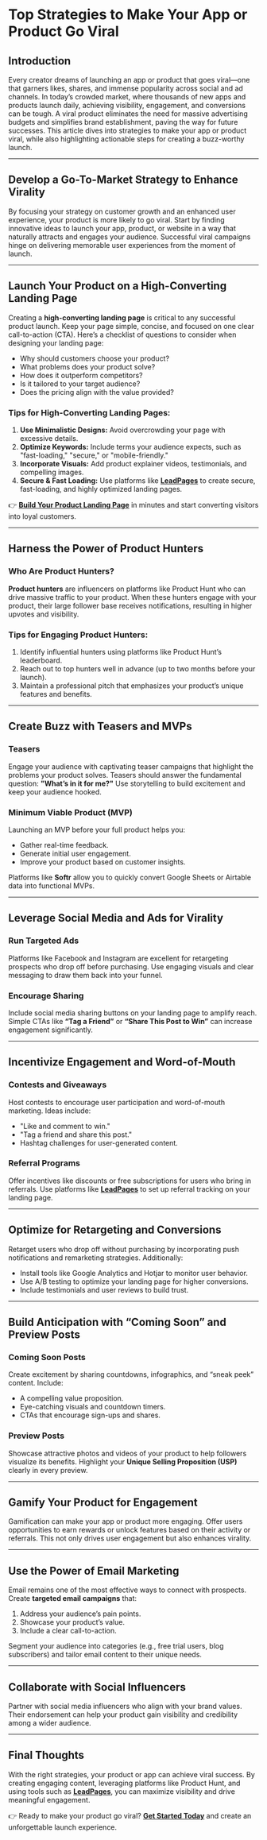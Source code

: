 # Top Strategies to Make Your App or Product Go Viral

## Introduction

Every creator dreams of launching an app or product that goes viral—one that garners likes, shares, and immense popularity across social and ad channels. In today’s crowded market, where thousands of new apps and products launch daily, achieving visibility, engagement, and conversions can be tough. A viral product eliminates the need for massive advertising budgets and simplifies brand establishment, paving the way for future successes. This article dives into strategies to make your app or product viral, while also highlighting actionable steps for creating a buzz-worthy launch.

---

## Develop a Go-To-Market Strategy to Enhance Virality

By focusing your strategy on customer growth and an enhanced user experience, your product is more likely to go viral. Start by finding innovative ideas to launch your app, product, or website in a way that naturally attracts and engages your audience. Successful viral campaigns hinge on delivering memorable user experiences from the moment of launch.

---

## Launch Your Product on a High-Converting Landing Page

Creating a **high-converting landing page** is critical to any successful product launch. Keep your page simple, concise, and focused on one clear call-to-action (CTA). Here’s a checklist of questions to consider when designing your landing page:

- Why should customers choose your product?
- What problems does your product solve?
- How does it outperform competitors?
- Is it tailored to your target audience?
- Does the pricing align with the value provided?

### Tips for High-Converting Landing Pages:

1. **Use Minimalistic Designs:** Avoid overcrowding your page with excessive details.
2. **Optimize Keywords:** Include terms your audience expects, such as "fast-loading," "secure," or "mobile-friendly."
3. **Incorporate Visuals:** Add product explainer videos, testimonials, and compelling images.
4. **Secure & Fast Loading:** Use platforms like **[LeadPages](https://bit.ly/LEadPages)** to create secure, fast-loading, and highly optimized landing pages.

👉 **[Build Your Product Landing Page](https://bit.ly/LEadPages)** in minutes and start converting visitors into loyal customers.

---

## Harness the Power of Product Hunters

### Who Are Product Hunters?

**Product hunters** are influencers on platforms like Product Hunt who can drive massive traffic to your product. When these hunters engage with your product, their large follower base receives notifications, resulting in higher upvotes and visibility.

### Tips for Engaging Product Hunters:

1. Identify influential hunters using platforms like Product Hunt’s leaderboard.
2. Reach out to top hunters well in advance (up to two months before your launch).
3. Maintain a professional pitch that emphasizes your product’s unique features and benefits.

---

## Create Buzz with Teasers and MVPs

### Teasers

Engage your audience with captivating teaser campaigns that highlight the problems your product solves. Teasers should answer the fundamental question: **"What’s in it for me?"** Use storytelling to build excitement and keep your audience hooked.

### Minimum Viable Product (MVP)

Launching an MVP before your full product helps you:

- Gather real-time feedback.
- Generate initial user engagement.
- Improve your product based on customer insights.

Platforms like **Softr** allow you to quickly convert Google Sheets or Airtable data into functional MVPs.

---

## Leverage Social Media and Ads for Virality

### Run Targeted Ads

Platforms like Facebook and Instagram are excellent for retargeting prospects who drop off before purchasing. Use engaging visuals and clear messaging to draw them back into your funnel.

### Encourage Sharing

Include social media sharing buttons on your landing page to amplify reach. Simple CTAs like **“Tag a Friend”** or **“Share This Post to Win”** can increase engagement significantly.

---

## Incentivize Engagement and Word-of-Mouth

### Contests and Giveaways

Host contests to encourage user participation and word-of-mouth marketing. Ideas include:

- "Like and comment to win."
- "Tag a friend and share this post."
- Hashtag challenges for user-generated content.

### Referral Programs

Offer incentives like discounts or free subscriptions for users who bring in referrals. Use platforms like **[LeadPages](https://bit.ly/LEadPages)** to set up referral tracking on your landing page.

---

## Optimize for Retargeting and Conversions

Retarget users who drop off without purchasing by incorporating push notifications and remarketing strategies. Additionally:

- Install tools like Google Analytics and Hotjar to monitor user behavior.
- Use A/B testing to optimize your landing page for higher conversions.
- Include testimonials and user reviews to build trust.

---

## Build Anticipation with “Coming Soon” and Preview Posts

### Coming Soon Posts

Create excitement by sharing countdowns, infographics, and “sneak peek” content. Include:

- A compelling value proposition.
- Eye-catching visuals and countdown timers.
- CTAs that encourage sign-ups and shares.

### Preview Posts

Showcase attractive photos and videos of your product to help followers visualize its benefits. Highlight your **Unique Selling Proposition (USP)** clearly in every preview.

---

## Gamify Your Product for Engagement

Gamification can make your app or product more engaging. Offer users opportunities to earn rewards or unlock features based on their activity or referrals. This not only drives user engagement but also enhances virality.

---

## Use the Power of Email Marketing

Email remains one of the most effective ways to connect with prospects. Create **targeted email campaigns** that:

1. Address your audience’s pain points.
2. Showcase your product’s value.
3. Include a clear call-to-action.

Segment your audience into categories (e.g., free trial users, blog subscribers) and tailor email content to their unique needs.

---

## Collaborate with Social Influencers

Partner with social media influencers who align with your brand values. Their endorsement can help your product gain visibility and credibility among a wider audience.

---

## Final Thoughts

With the right strategies, your product or app can achieve viral success. By creating engaging content, leveraging platforms like Product Hunt, and using tools such as **[LeadPages](https://bit.ly/LEadPages)**, you can maximize visibility and drive meaningful engagement.

👉 Ready to make your product go viral? **[Get Started Today](https://bit.ly/LEadPages)** and create an unforgettable launch experience.
